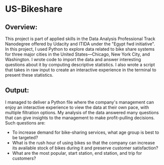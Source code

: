 # US-Bikeshare
## Overview:
This project is part of applied skills in the Data Analysis Professional Track Nanodegree offered by Udacity and ITIDA under the "Egypt fwd initiative".
In this project, I used Python to explore data related to bike share systems for three major cities in the United States—Chicago, New York City, and Washington. I wrote code to import the data and answer interesting questions about it by computing descriptive statistics. I also wrote a script that takes in raw input to create an interactive experience in the terminal to present these statistics.

## Output:
I managed to deliver a Python file where the company's management can enjoy an interactive experience to view the data at their own pace, with multiple filtration options. My analysis of the data answered many questions that can give insights to the management to make profit-pulling decisions. Such questions are:
-	To increase demand for bike-sharing services, what age group is best to be targeted?
-	What is the rush hour of using bikes so that the company can increase its available stock of bikes during it and preserve customer satisfaction?
-	What are the most popular, start station, end station, and trip for customers?

